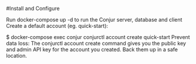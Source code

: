 #Install and Configure

Run docker-compose up -d to run the Conjur server, database and client
Create a default account (eg. quick-start):

$ docker-compose exec conjur conjurctl account create quick-start
Prevent data loss:
The conjurctl account create command gives you the public key and admin API key for the account you created. Back them up in a safe location.

